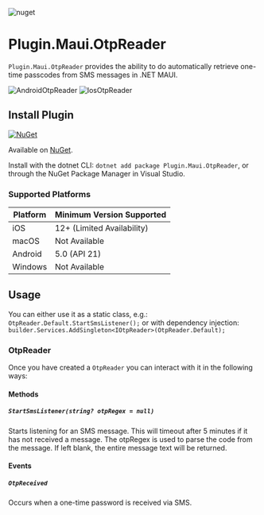![nuget](https://github.com/Jake-Derrick/Plugin.Maui.OtpReader/assets/60721064/8e1c4e09-5b76-435b-bb8a-f333630a31d4)
# Plugin.Maui.OtpReader


`Plugin.Maui.OtpReader` provides the ability to do automatically retrieve one-time passcodes from SMS messages in .NET MAUI.

![AndroidOtpReader](https://github.com/Jake-Derrick/Plugin.Maui.OtpReader/assets/60721064/c97ed33a-ac79-4142-84ac-8daf5e891a6e)
![IosOtpReader](https://github.com/Jake-Derrick/Plugin.Maui.OtpReader/assets/60721064/8cda704e-edff-4c18-889c-e67e80f2cd30)

## Install Plugin

[![NuGet](https://img.shields.io/nuget/v/Plugin.Maui.Feature.svg?label=NuGet)](https://www.nuget.org/packages/Plugin.Maui.OtpReader/)


Available on [NuGet](http://www.nuget.org/packages/Plugin.Maui.OtpReader).

Install with the dotnet CLI: `dotnet add package Plugin.Maui.OtpReader`, or through the NuGet Package Manager in Visual Studio.

### Supported Platforms

| Platform | Minimum Version Supported |
|----------|---------------------------|
| iOS      | 12+ (Limited Availability)|
| macOS    | Not Available             |
| Android  | 5.0 (API 21)              |
| Windows  | Not Available             |

## Usage

You can either use it as a static class, e.g.: `OtpReader.Default.StartSmsListener();` or with dependency injection: `builder.Services.AddSingleton<IOtpReader>(OtpReader.Default);`

### OtpReader

Once you have created a `OtpReader` you can interact with it in the following ways:

#### Methods

##### `StartSmsListener(string? otpRegex = null)`

Starts listening for an SMS message. This will timeout after 5 minutes if it has not received a message. The otpRegex is used to parse the code from the message. If left blank, the entire message text will be returned.

#### Events

##### `OtpReceived`

Occurs when a one-time password is received via SMS.
